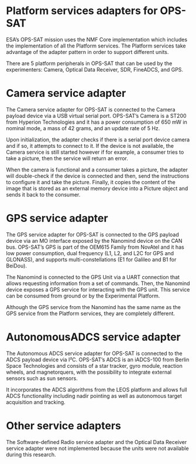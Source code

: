 Platform services adapters for OPS-SAT
============

ESA’s OPS-SAT mission uses the NMF Core implementation which includes the implementation of all the Platform services. The Platform services take advantage of the adapter pattern in order to support different units.

There are 5 platform peripherals in OPS-SAT that can be used by the experimenters: Camera, Optical Data Receiver, SDR, FineADCS, and GPS.


Camera service adapter
============

The Camera service adapter for OPS-SAT is connected to the Camera payload device via a USB virtual serial port. OPS-SAT’s Camera is a ST200 from Hyperion Technologies and it has a power consumption of 650 mW in nominal mode, a mass of 42 grams, and an update rate of 5 Hz.

Upon initialization, the adapter checks if there is a serial port device camera and if so, it attempts to connect to it. If the device is not available, the Camera service is still started however if for example, a consumer tries to take a picture, then the service will return an error.

When the camera is functional and a consumer takes a picture, the adapter will double-check if the device is connected and then, send the instructions to configure it and take the picture. Finally, it copies the content of the image that is stored as an external memory device into a Picture object and sends it back to the consumer.

GPS service adapter
============

The GPS service adapter for OPS-SAT is connected to the GPS payload device via an MO interface exposed by the Nanomind device on the CAN bus. OPS-SAT’s GPS is part of the OEM615 Family from NovAtel and it has low power consumption, dual frequency (L1, L2, and L2C for GPS and GLONASS), and supports multi-constellations (E1 for Galileo and B1 for BeiDou).

The Nanomind is connected to the GPS Unit via a UART connection that allows requesting information from a set of commands. Then, the Nanomind device exposes a GPS service for interacting with the GPS unit. This service can be consumed from ground or by the Experimental Platform.

Although the GPS service from the Nanomind has the same name as the GPS service from the Platform services, they are completely different.

AutonomousADCS service adapter
============

The Autonomous ADCS service adapter for OPS-SAT is connected to the ADCS payload device via I²C. OPS-SAT’s ADCS is an iADCS-100 from Berlin Space Technologies and consists of a star tracker, gyro module, reaction wheels, and magnetorquers, with the possibility to integrate external sensors such as sun sensors.

It incorporates the ADCS algorithms from the LEOS platform and allows full ADCS functionality including nadir pointing as well as autonomous target acquisition and tracking.

Other service adapters
============

The Software-defined Radio service adapter and the Optical Data Receiver service adapter were not implemented because the units were not available during this research.

